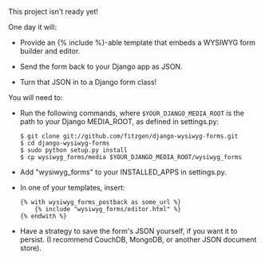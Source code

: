This project isn't ready yet!

One day it will:

* Provide an {% include %}-able template that embeds a WYSIWYG form builder and
  editor.

* Send the form back to your Django app as JSON.

* Turn that JSON in to a Django form class!

You will need to:

* Run the following commands, where `$YOUR_DJANGO_MEDIA_ROOT` is the path to
  your Django MEDIA_ROOT, as defined in settings.py:

      $ git clone git://github.com/fitzgen/django-wysiwyg-forms.git
      $ cd django-wysiwyg-forms
      $ sudo python setup.py install
      $ cp wysiwyg_forms/media $YOUR_DJANGO_MEDIA_ROOT/wysiwyg_forms

* Add "wysiwyg_forms" to your INSTALLED_APPS in settings.py.

* In one of your templates, insert:

      {% with wysiwyg_forms_postback as some_url %}
          {% include "wysiwyg_forms/editor.html" %}
      {% endwith %}

* Have a strategy to save the form's JSON yourself, if you want it to
  persist. (I recommend CouchDB, MongoDB, or another JSON document store).